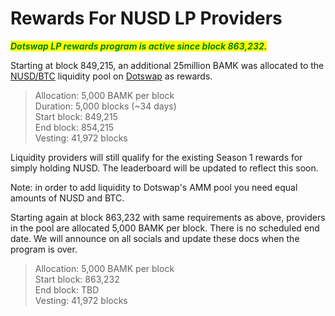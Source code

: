# Rewards For NUSD LP Providers

_<mark style="color:green;">**Dotswap LP rewards program is active since block 863,232.**</mark>_

Starting at block 849,215, an additional 25million BAMK was allocated to the [NUSD/BTC](https://www.dotswap.app/swap#R\_BTC\_NUSD%E2%80%A2NUSD%E2%80%A2NUSD%E2%80%A2NUSD) liquidity pool on [Dotswap](https://www.dotswap.app/swap#R\_BTC\_NUSD%E2%80%A2NUSD%E2%80%A2NUSD%E2%80%A2NUSD) as rewards.

> Allocation: 5,000 BAMK per block \
> Duration: 5,000 blocks (\~34 days) \
> Start block: 849,215 \
> End block: 854,215 \
> Vesting: 41,972 blocks

Liquidity providers will still qualify for the existing Season 1 rewards for simply holding NUSD. The leaderboard will be updated to reflect this soon.

Note: in order to add liquidity to Dotswap's AMM pool you need equal amounts of NUSD and BTC.&#x20;

Starting again at block 863,232 with same requirements as above, providers in the pool are allocated 5,000 BAMK per block. There is no scheduled end date. We will announce on all socials and update these docs when the program is over.

> Allocation: 5,000 BAMK per block \
> Start block: 863,232\
> End block: TBD\
> Vesting: 41,972 blocks
